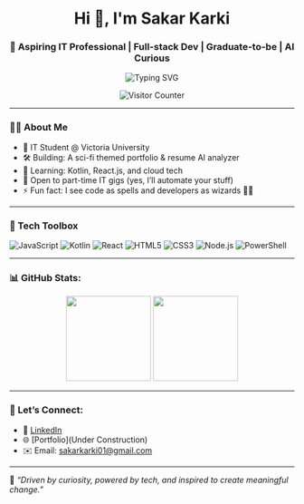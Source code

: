 <h1 align="center">Hi 👋, I'm Sakar Karki</h1>
<h3 align="center">🚀 Aspiring IT Professional | Full-stack Dev | Graduate-to-be | AI Curious</h3>

<p align="center">
  <img src="https://readme-typing-svg.demolab.com?font=Fira+Code&duration=3000&pause=1000&color=F72585&center=true&vCenter=true&width=435&lines=I+build+cool+stuff+with+code;Mobile%2C+Web%2C+and+Automation;Hire+me+I'm+ready!" alt="Typing SVG" />
</p>

<p align="center">
  <img src="https://komarev.com/ghpvc/?username=terobau6969&style=flat-square&color=blue" alt="Visitor Counter" />
</p>

---

### 👨‍💻 About Me

- 🧠 IT Student @ Victoria University  
- 🛠 Building: A sci-fi themed portfolio & resume AI analyzer  
- 🌱 Learning: Kotlin, React.js, and cloud tech  
- 💼 Open to part-time IT gigs (yes, I’ll automate your stuff)  
- ⚡ Fun fact: I see code as spells and developers as wizards 🧙‍♂️

---

### 🧰 Tech Toolbox

![JavaScript](https://img.shields.io/badge/-JavaScript-black?style=flat-square&logo=javascript)
![Kotlin](https://img.shields.io/badge/-Kotlin-black?style=flat-square&logo=kotlin)
![React](https://img.shields.io/badge/-React-black?style=flat-square&logo=react)
![HTML5](https://img.shields.io/badge/-HTML5-black?style=flat-square&logo=html5)
![CSS3](https://img.shields.io/badge/-CSS3-black?style=flat-square&logo=css3)
![Node.js](https://img.shields.io/badge/-Node.js-black?style=flat-square&logo=node.js)
![PowerShell](https://img.shields.io/badge/-PowerShell-black?style=flat-square&logo=powershell)

---

### 📊 GitHub Stats:
<p align="center">
  <img src="https://github-readme-stats.vercel.app/api?username=terobau6969&show_icons=true&theme=radical" height="150"/>
  <img src="https://github-readme-streak-stats.herokuapp.com/?user=terobau6969&theme=radical&hide_border=true" height="150"/>
</p>

---

### 🤝 Let’s Connect:
- 💼 [LinkedIn](https://www.linkedin.com/in/sakarkarki)
- 🌐 [Portfolio](Under Construction)
- ✉️ Email: sakarkarki01@gmail.com

---

🧠 _“Driven by curiosity, powered by tech, and inspired to create meaningful change.”_

